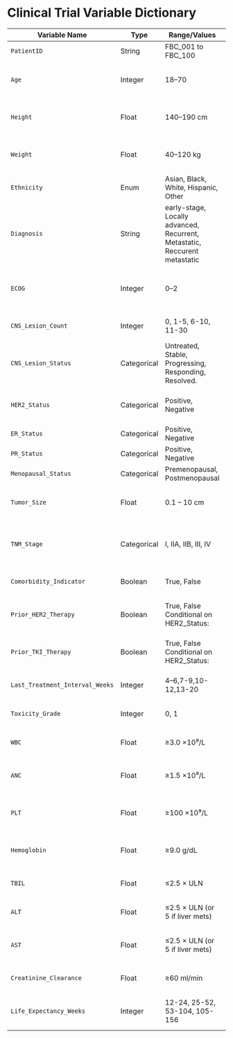 # Clinical Trial Variable Dictionary

| Variable Name              | Type       | Range/Values                                                             | Distribution/Percentage                        | Description                                                                 |
|---------------------------|------------|---------------------------------------------------------------------------|------------------------------------------------|-----------------------------------------------------------------------------|
| `PatientID`               | String     | FBC_001 to FBC_100                                                        | Sequential                                     | Unique identifier for each patient.                                        |
| `Age`                     | Integer    | 18–70                                                                     |18-30,5%;31-40,15%;41-50,30%;51-60,35%;61-70,15%| Age in years; inclusion criteria.                                          |
| `Height`                  | Float      | 140–190 cm                                                                | Normal(μ=160, σ=7)                             | Typical adult female height; mean = 160, SD = 7.                           |
| `Weight`                  | Float      | 40–120 kg                                                                 | Normal(μ=65, σ=15)                             | Typical adult female weight; mean = 65, SD = 15.                           |
| `Ethnicity`               | Enum       | Asian, Black, White, Hispanic, Other                                      | [7%, 15%, 60%, 15%, 3%]                        | Self-reported ethnicity.                                                   |
| `Diagnosis`               | String     | early-stage, Locally advanced, Recurrent, Metastatic, Reccurent metastatic| [40%, 20%, 15%, 15%, 10%]                      | Disease classification (e.g., recurrent, metastatic).                      |
| `ECOG`                    | Integer    | 0–2                                                                       | [50%, 35%, 15%]                                | Performance status score (0 = fully active, 2 = limited self-care).        |
| `CNS_Lesion_Count`        | Integer    | 0, 1-5, 6-10, 11-30                                                       | [70%, 25%, 4%, 1%]                             | Number of brain/CNS lesions.                                               |
| `CNS_Lesion_Status`       | Categorical| Untreated, Stable, Progressing, Responding, Resolved.                     | [30%, 40%, 20%, 5%, 5%]                        | Lesion progression status from MRI.                                        |
| `HER2_Status`             | Categorical| Positive, Negative                                                        | [20%, 80%]                                     | HER2 receptor status; affects treatment decisions.                         |
| `ER_Status`               | Categorical| Positive, Negative                                                        | [75%, 25%]                                     | Estrogen receptor status.                                                  |
| `PR_Status`               | Categorical| Positive, Negative                                                        | [65%, 35%]                                     | Progesterone receptor status.                                              |
| `Menopausal_Status`       | Categorical| Premenopausal, Postmenopausal                                             | Conditional on Age: 0%, 5%,40%,80%,100%       | Affects endocrine therapy planning.                                        |
| `Tumor_Size`              | Float      | 0.1 – 10 cm                                                               | LogNormal(μ=1.5, σ=0.8)                        | Tumor size in centimeters; log-normal distribution.                        |
| `TNM_Stage`               | Categorical| I, IIA, IIB, III, IV                                                      | [15%, 25%, 30%, 20%, 10%]                      | Clinical cancer staging (I=early, II=local, III=advanced, IV=metastatic).  |
| `Comorbidity_Indicator`   | Boolean    | True, False                                                               | [35%, 65%]                                     | Indicates significant comorbidities.                                       |
| `Prior_HER2_Therapy`      | Boolean    | True, False       Conditional on HER2_Status:                             | HER2_Positive :70% True, otherwise: False      | Whether prior anti-HER2 therapy was received.                              |
| `Prior_TKI_Therapy`       | Boolean    | True, False       Conditional on HER2_Status:                             | HER2_Positive:35% True, otherewise: False      | Indicates prior tyrosine kinase inhibitor treatment.                       |
| `Last_Treatment_Interval_Weeks`|Integer| 4–6,7-9,10-12,13-20                                                       | [40%, 35%, 15%, 10%]                           | Number of weeks since last treatment.                                      |
| `Toxicity_Grade`          | Integer    | 0, 1                                                                      | [70%, 30%]                                     | Grade of toxicity from prior treatments.                                   |
| `WBC`                     | Float      | ≥3.0 ×10⁹/L                                                               | Normal(μ=6.5, σ=1.5)                           | White blood cell count; eligibility threshold.                             |
| `ANC`                     | Float      | ≥1.5 ×10⁹/L                                                               | Normal(μ=3.5, σ=1.0)                           | Absolute neutrophil count; must meet minimum.                              |
| `PLT`                     | Float      | ≥100 ×10⁹/L                                                               | Normal(μ=250, σ=50)                            | Platelet count; part of hematologic assessment.                            |
| `Hemoglobin`              | Float      | ≥9.0 g/dL                                                                 | Normal(μ=13.5, σ=1.5)                          | Must meet minimum hemoglobin threshold.                                    |
| `TBIL`                    | Float      | ≤2.5 × ULN                                                                | LogNormal(μ=0.8, σ=0.4)                        | Total bilirubin; used to evaluate liver function.                          |  
| `ALT`                     | Float      | ≤2.5 × ULN (or 5 if liver mets)                                           | LogNormal(μ=25, σ=15)                          | Alanine aminotransferase; liver enzyme.                                    |
| `AST`                     | Float      | ≤2.5 × ULN (or 5 if liver mets)                                           | LogNormal(μ=30, σ=18)                          | Aspartate aminotransferase; another liver function marker.                 |
| `Creatinine_Clearance`    | Float      | ≥60 ml/min                                                                | LogNormal(μ=85, σ=20)                          | Kidney function measurement (eGFR/CrCl).                                   |
| `Life_Expectancy_Weeks`   | Integer    | 12-24, 25-52, 53-104, 105-156                                             | 35%,35%,20%,10%                                | Expected survival time; minimum required for enrollment.                   |
